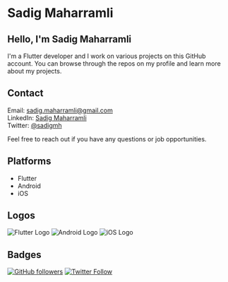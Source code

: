 # Sadig Maharramli

## Hello, I'm Sadig Maharramli

I'm a Flutter developer and I work on various projects on this GitHub account. You can browse through the repos on my profile and learn more about my projects.

## Contact

Email: sadig.maharramli@gmail.com  
LinkedIn: [Sadig Maharramli](linkedin-link)  
Twitter: [@sadigmh](twitter-link)

Feel free to reach out if you have any questions or job opportunities.

## Platforms

- Flutter
- Android
- iOS

## Logos

![Flutter Logo](lhttps://storage.googleapis.com/cms-storage-bucket/6e19fee6b47b36ca613f.png)
![Android Logo](https://res.cloudinary.com/practicaldev/image/fetch/s--H40ocFOu--/c_limit%2Cf_auto%2Cfl_progressive%2Cq_auto%2Cw_880/https://res.cloudinary.com/nedy123/image/upload/v1560565889/Screenshot_2019-06-15_at_3.28.03_AM_hij9sw.png)
![iOS Logo](link-to-ios-logo)

## Badges

[![GitHub followers](https://img.shields.io/github/followers/sadigmh?style=social)](https://github.com/sadigmh)
[![Twitter Follow](https://img.shields.io/twitter/follow/sadigmh?style=social)](https://twitter.com/sadigmh)

